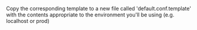 Copy the corresponding template to a new file called 'default.conf.template' with the contents appropriate to the environment you'll be using (e.g. localhost or prod)